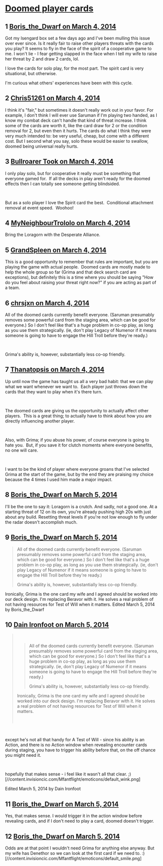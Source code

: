 # [Doomed player cards](https://community.fantasyflightgames.com/topic/100546-doomed-player-cards/)

## 1 [Boris_the_Dwarf on March 4, 2014](https://community.fantasyflightgames.com/topic/100546-doomed-player-cards/?do=findComment&comment=1002659)

Got my Isengard box set a few days ago and I've been mulling this issue over ever since. Is it really fair to raise other players threats with the cards you play? It seems to fly in the face of the spirit of a cooperative game to me. I won't lie - I fear getting slapped in the face when I tell my wife to raise her threat by 2 and draw 2 cards, lol.

I love the cards for solo play, for the most part. The spirit card is very situational, but otherwise.

I'm curious what others' experiences have been with this cycle.

## 2 [Chris51261 on March 4, 2014](https://community.fantasyflightgames.com/topic/100546-doomed-player-cards/?do=findComment&comment=1002666)

I think it's "fair," but sometimes it doesn't really work out in your favor. For example, I don't think I will ever use Saruman if I'm playing two handed, as I know my combat deck can't handle that kind of threat increase. I think some of the cards are worth it, like the card draw for 2 or the condition removal for 2, but even then it hurts. The cards do what I think they were very much intended to: be very useful, cheap, but come with a different cost. But I second what you say, solo these would be easier to swallow, doomed being universal really hurts.

## 3 [Bullroarer Took on March 4, 2014](https://community.fantasyflightgames.com/topic/100546-doomed-player-cards/?do=findComment&comment=1002674)

I only play solo, but for cooperative it really must be something that everyone gamed for.  If all the decks in play aren't ready for the doomed effects then I can totally see someone getting blindsided.

 

But as a solo player I love the Spirit card the best.  Conditional attachment removal at event speed.  Woohoo!

## 4 [MyNeighbourTrololo on March 4, 2014](https://community.fantasyflightgames.com/topic/100546-doomed-player-cards/?do=findComment&comment=1002760)

Bring the Loragorn with the Desperate Alliance.

## 5 [GrandSpleen on March 4, 2014](https://community.fantasyflightgames.com/topic/100546-doomed-player-cards/?do=findComment&comment=1002889)

This is a good opportunity to remember that rules are important, but you are playing the game with actual people.  Doomed cards are mostly made to help the whole group so far (Grima and that deck search card are exceptions), but definitely this is a time where you should be saying "How do you feel about raising your threat right now?" if you are acting as part of a team.

## 6 [chrsjxn on March 4, 2014](https://community.fantasyflightgames.com/topic/100546-doomed-player-cards/?do=findComment&comment=1002895)

All of the doomed cards currently benefit everyone. (Saruman presumably removes some powerful card from the staging area, which can be good for everyone.) So I don't feel like that's a huge problem in co-op play, as long as you use them strategically. (ie, don't play Legacy of Numenor if it means someone is going to have to engage the Hill Troll before they're ready.)

 

Grima's ability is, however, substantially less co-op friendly.

## 7 [Thanatopsis on March 4, 2014](https://community.fantasyflightgames.com/topic/100546-doomed-player-cards/?do=findComment&comment=1002908)

Up until now the game has taught us all a very bad habit: that we can play what we want whenever we want to.  Each player just throws down the cards that they want to play when it's there turn. 

 

The doomed cards are giving us the opportunity to actually affect other players.  This is a great thing; to actually have to think about how you are directly influencing another player.

 

Also, with Grima; if you abuse his power, of course everyone is going to hate you.  But, if you save it for clutch moments where everyone benefits, no one will care.  

 

I want to be the kind of player where everyone groans that I've selected Grima at the start of the game, but by the end they are praising my choice because the 4 times I used him made a major impact. 

## 8 [Boris_the_Dwarf on March 5, 2014](https://community.fantasyflightgames.com/topic/100546-doomed-player-cards/?do=findComment&comment=1003058)

I'll be the one to say it: Loragorn is a crutch. And sadly, not a good one. At a starting threat of 12 on its own, you're already pushing high 20s with just about any build. Resetting threat levels if you're not low enough to fly under the radar doesn't accomplish much.

## 9 [Boris_the_Dwarf on March 5, 2014](https://community.fantasyflightgames.com/topic/100546-doomed-player-cards/?do=findComment&comment=1003060)

> All of the doomed cards currently benefit everyone. (Saruman presumably removes some powerful card from the staging area, which can be good for everyone.) So I don't feel like that's a huge problem in co-op play, as long as you use them strategically. (ie, don't play Legacy of Numenor if it means someone is going to have to engage the Hill Troll before they're ready.)
> 
> Grima's ability is, however, substantially less co-op friendly.

Ironically, Grima is the one card my wife and I agreed should be worked into our deck design. I'm replacing Beravor with it. He solves a real problem of not having resources for Test of Will when it matters. Edited March 5, 2014 by Boris_the_Dwarf

## 10 [Dain Ironfoot on March 5, 2014](https://community.fantasyflightgames.com/topic/100546-doomed-player-cards/?do=findComment&comment=1003076)

>  
> 
> > All of the doomed cards currently benefit everyone. (Saruman presumably removes some powerful card from the staging area, which can be good for everyone.) So I don't feel like that's a huge problem in co-op play, as long as you use them strategically. (ie, don't play Legacy of Numenor if it means someone is going to have to engage the Hill Troll before they're ready.)
> > 
> > Grima's ability is, however, substantially less co-op friendly.
> 
> Ironically, Grima is the one card my wife and I agreed should be worked into our deck design. I'm replacing Beravor with it. He solves a real problem of not having resources for Test of Will when it matters.
> 
>  

 

except he's not all that handy for A Test of Will - since his ability is an Action, and there is no Action window when revealing encounter cards during staging, you have to trigger his ability before that, on the off chance you might need it.

 

hopefully that makes sense - i feel like it wasn't all that clear. ;) [//content.invisioncic.com/Mfantflight/emoticons/default_wink.png]

Edited March 5, 2014 by Dain Ironfoot

## 11 [Boris_the_Dwarf on March 5, 2014](https://community.fantasyflightgames.com/topic/100546-doomed-player-cards/?do=findComment&comment=1003094)

Yes, that makes sense. I would trigger it in the action window before revealing cards, and if I don't need to play a card, doomed doesn't trigger.

## 12 [Boris_the_Dwarf on March 5, 2014](https://community.fantasyflightgames.com/topic/100546-doomed-player-cards/?do=findComment&comment=1003095)

Odds are at that point I wouldn't need Grima for anything else anyway. But my wife has Denethor so we can look at the first card if we need to. :) [//content.invisioncic.com/Mfantflight/emoticons/default_smile.png]

